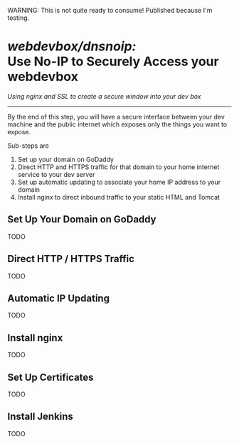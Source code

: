 WARNING:  This is not quite ready to consume!  Published because I'm testing.

<h1><b><i>webdevbox/dnsnoip:</i><br/>Use No-IP to Securely Access your webdevbox</b></h1>

*Using nginx and SSL to create a secure window into your dev box*

--------

By the end of this step, you will have a secure interface
between your dev machine and the public internet which 
exposes only the things you want to expose.

Sub-steps are
 1. Set up your domain on GoDaddy
 2. Direct HTTP and HTTPS traffic for that domain to your home internet service to your dev server
 3. Set up automatic updating to associate your home IP address to your domain
 4. Install nginx to direct inbound traffic to your static HTML and Tomcat

<h2><b>Set Up Your Domain on GoDaddy</b></h2>

TODO

<h2><b>Direct HTTP / HTTPS Traffic</b></h2>

TODO

<h2><b>Automatic IP Updating</b></h2>

TODO

<h2><b>Install nginx</b></h2>

TODO

<h2><b>Set Up Certificates</b></h2>

TODO

<h2><b>Install Jenkins</b></h2>

TODO


